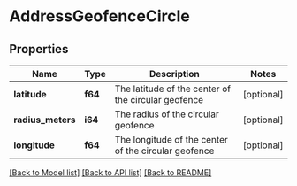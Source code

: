 # AddressGeofenceCircle

## Properties
Name | Type | Description | Notes
------------ | ------------- | ------------- | -------------
**latitude** | **f64** | The latitude of the center of the circular geofence | [optional] 
**radius_meters** | **i64** | The radius of the circular geofence | [optional] 
**longitude** | **f64** | The longitude of the center of the circular geofence | [optional] 

[[Back to Model list]](../README.md#documentation-for-models) [[Back to API list]](../README.md#documentation-for-api-endpoints) [[Back to README]](../README.md)


